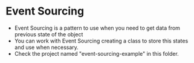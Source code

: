 # Event Sourcing
 - Event Sourcing is a pattern to use when you need to get data from previous state of the object
 - You can work with Event Sourcing creating a class to store this states and use when necessary.
 - Check the project named "event-sourcing-example" in this folder.